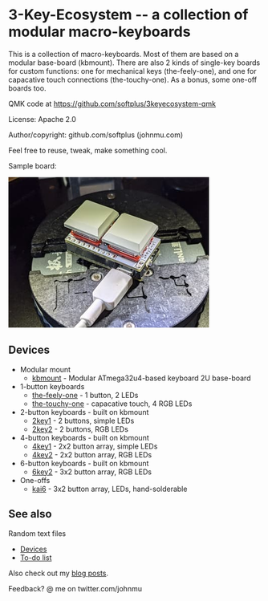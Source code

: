 # 3-Key-Ecosystem -- a collection of modular macro-keyboards

This is a collection of macro-keyboards.
Most of them are based on a modular base-board (kbmount).
There are also 2 kinds of single-key boards for custom functions:
one for mechanical keys (the-feely-one),
and one for capacative touch connections (the-touchy-one).
As a bonus, some one-off boards too.

QMK code at https://github.com/softplus/3keyecosystem-qmk

License: Apache 2.0

Author/copyright: github.com/softplus (johnmu.com)

Feel free to reuse, tweak, make something cool.

Sample board:

![](/2key2/photo.jpg)

## Devices

* Modular mount
  * [kbmount](kbmount/README.md) - Modular ATmega32u4-based keyboard 2U base-board
* 1-button keyboards
  * [the-feely-one](the-feely-one/README.md) - 1 button, 2 LEDs
  * [the-touchy-one](the-touchy-one/README.md) - capacative touch, 4 RGB LEDs
* 2-button keyboards - built on kbmount
  * [2key1](2key1/README.md) - 2 buttons, simple LEDs
  * [2key2](2key2/README.md) - 2 buttons, RGB LEDs
* 4-button keyboards - built on kbmount
  * [4key1](4key1/README.md) - 2x2 button array, simple LEDs
  * [4key2](4key2/README.md) - 2x2 button array, RGB LEDs
* 6-button keyboards - built on kbmount
  * [6key2](6key2/README.md) - 3x2 button array, RGB LEDs
* One-offs
  * [kai6](one-offs/kai6/README.md) - 3x2 button array, LEDs, hand-solderable

## See also

Random text files

* [Devices](docs/devices.md)
* [To-do list](todo.md)

Also check out my [blog posts](https://johnmu.com/categories/keyboard/).

Feedback? @ me on twitter.com/johnmu
